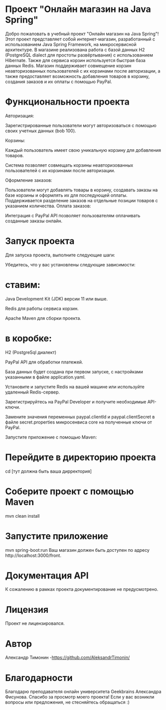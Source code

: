 # Проект "Онлайн магазин на Java Spring"
Добро пожаловать в учебный проект "Онлайн магазин на Java Spring"! 
Этот проект представляет собой интернет-магазин, 
разработанный с использованием Java Spring Framework, 
на микросервисной архитектуре.
В магазине реализована работа с базой данных H2 (PostgreSQL dialect для простоты развёртывания) с использованием Hibernate. 
Также для сервиса корзин используется быстрая база данных Redis. 
Магазин поддерживает совмещение корзин неавторизованных пользователей с их корзинами после авторизации, 
а также предоставляет возможность добавления товаров в корзину, 
создания заказов и их оплаты с помощью PayPal.

# Функциональности проекта

Авторизация:

Зарегистрированные пользователи могут авторизоваться с помощью своих учетных данных (bob 100).

Корзины:

Каждый пользователь имеет свою уникальную корзину для добавления товаров.

Система позволяет совмещать корзины неавторизованных пользователей с их корзинами после авторизации.

Оформление заказов:

Пользователи могут добавлять товары в корзину, создавать заказы на базе корзины и оформлять их для последующей оплаты.
Поддерживается разделение заказов на отдельные позиции товаров с указанием количества.
Оплата заказов:

Интеграция с PayPal API позволяет пользователям оплачивать созданные заказы онлайн.

# Запуск проекта

Для запуска проекта, выполните следующие шаги:

Убедитесь, что у вас установлены следующие зависимости:

# ставим:

Java Development Kit (JDK) версии 11 или выше.

Redis для работы сервиса корзин.

Apache Maven для сборки проекта.


# в коробке:

H2 (PostgreSql диалект) 

PayPal API для обработки платежей.

База данных будет создана при первом запуске, с настройками указанными в файле application.yaml.

Установите и запустите Redis на вашей машине или используйте удаленный Redis-сервер.

Зарегистрируйтесь на PayPal Developer и получите необходимые API-ключи.

Замените значения переменных paypal.clientId и paypal.clientSecret в файле secret.properties микросенвиса core на полученные ключи от PayPal.

Запустите приложение с помощью Maven:


# Перейдите в директорию проекта
cd [тут должна быть ваша дирректория]

# Соберите проект с помощью Maven
mvn clean install

# Запустите приложение
mvn spring-boot:run
Ваш магазин должен быть доступен по адресу http://localhost:3000/front.

# Документация API

К сожалению в рамках проекта документирование не предусмотрено.

# Лицензия

Проект не лицензировался.

# Автор

Александр Тимонин -https://github.com/AleksandrTimonin/

# Благодарности

Благодарю преподавателя онлайн университета Geekbrains Александра Фисунова.
Спасибо за просмотр моего проекта! 
Если у вас возникли вопросы или предложения, не стесняйтесь обращаться :)

